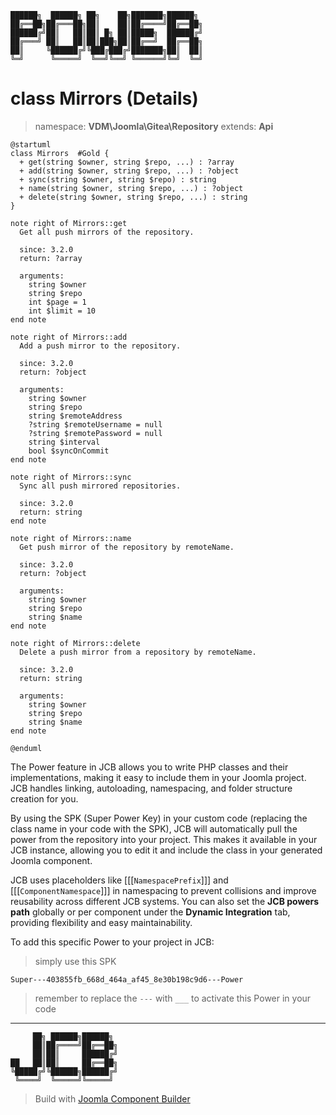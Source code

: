 ```
██████╗  ██████╗ ██╗    ██╗███████╗██████╗
██╔══██╗██╔═══██╗██║    ██║██╔════╝██╔══██╗
██████╔╝██║   ██║██║ █╗ ██║█████╗  ██████╔╝
██╔═══╝ ██║   ██║██║███╗██║██╔══╝  ██╔══██╗
██║     ╚██████╔╝╚███╔███╔╝███████╗██║  ██║
╚═╝      ╚═════╝  ╚══╝╚══╝ ╚══════╝╚═╝  ╚═╝
```
# class Mirrors (Details)
> namespace: **VDM\Joomla\Gitea\Repository**
> extends: **Api**

```uml
@startuml
class Mirrors  #Gold {
  + get(string $owner, string $repo, ...) : ?array
  + add(string $owner, string $repo, ...) : ?object
  + sync(string $owner, string $repo) : string
  + name(string $owner, string $repo, ...) : ?object
  + delete(string $owner, string $repo, ...) : string
}

note right of Mirrors::get
  Get all push mirrors of the repository.

  since: 3.2.0
  return: ?array
  
  arguments:
    string $owner
    string $repo
    int $page = 1
    int $limit = 10
end note

note right of Mirrors::add
  Add a push mirror to the repository.

  since: 3.2.0
  return: ?object
  
  arguments:
    string $owner
    string $repo
    string $remoteAddress
    ?string $remoteUsername = null
    ?string $remotePassword = null
    string $interval
    bool $syncOnCommit
end note

note right of Mirrors::sync
  Sync all push mirrored repositories.

  since: 3.2.0
  return: string
end note

note right of Mirrors::name
  Get push mirror of the repository by remoteName.

  since: 3.2.0
  return: ?object
  
  arguments:
    string $owner
    string $repo
    string $name
end note

note right of Mirrors::delete
  Delete a push mirror from a repository by remoteName.

  since: 3.2.0
  return: string
  
  arguments:
    string $owner
    string $repo
    string $name
end note
 
@enduml
```

The Power feature in JCB allows you to write PHP classes and their implementations, making it easy to include them in your Joomla project. JCB handles linking, autoloading, namespacing, and folder structure creation for you.

By using the SPK (Super Power Key) in your custom code (replacing the class name in your code with the SPK), JCB will automatically pull the power from the repository into your project. This makes it available in your JCB instance, allowing you to edit it and include the class in your generated Joomla component.

JCB uses placeholders like [[[`NamespacePrefix`]]] and [[[`ComponentNamespace`]]] in namespacing to prevent collisions and improve reusability across different JCB systems. You can also set the **JCB powers path** globally or per component under the **Dynamic Integration** tab, providing flexibility and easy maintainability.

To add this specific Power to your project in JCB:

> simply use this SPK
```
Super---403855fb_668d_464a_af45_8e30b198c9d6---Power
```
> remember to replace the `---` with `___` to activate this Power in your code

---
```
     ██╗ ██████╗██████╗
     ██║██╔════╝██╔══██╗
     ██║██║     ██████╔╝
██   ██║██║     ██╔══██╗
╚█████╔╝╚██████╗██████╔╝
 ╚════╝  ╚═════╝╚═════╝
```
> Build with [Joomla Component Builder](https://git.vdm.dev/joomla/Component-Builder)

